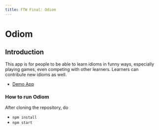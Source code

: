 ```yaml
---
title: FTW Final: Odiom
---
```


# Odiom

## Introduction

This app is for people to be able to learn idioms in funny ways, especially playing games, even competing with other learners. Learners can contribute new idioms as well.
- [Demo App](https://odiom-app-nguyenle.netlify.app/)




### How to run Odiom

After cloning the repository, do
- `npm install`
- `npm start`
